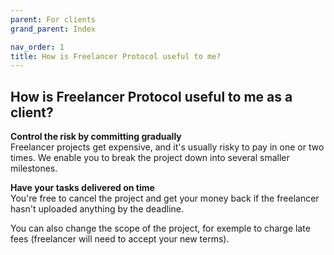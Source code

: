```yaml
---
parent: For clients
grand_parent: Index

nav_order: 1
title: How is Freelancer Protocol useful to me?
---
```


## How is Freelancer Protocol useful to me as a client?

**Control the risk by committing gradually**  
 Freelancer projects get expensive, and it's usually risky to pay in one or two times. We enable you to break the project down into several smaller milestones.

**Have your tasks delivered on time**  
 You're free to cancel the project and get your money back if the freelancer hasn't uploaded anything by the deadline.

You can also change the scope of the project, for exemple to charge late fees (freelancer will need to accept your new terms).

